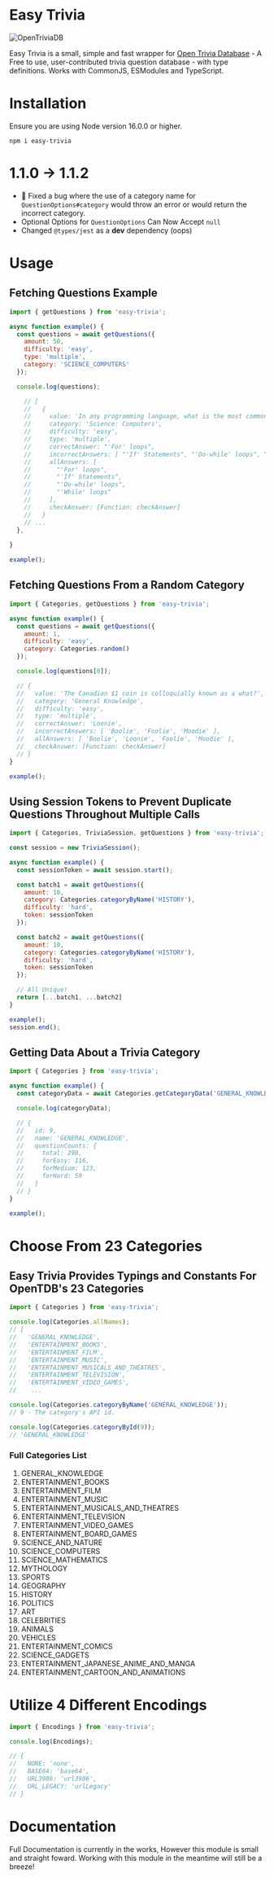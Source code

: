 # Easy Trivia
![OpenTriviaDB](https://i.imgur.com/QBhF5aY.png)

Easy Trivia is a small, simple and fast wrapper for [Open Trivia Database](https://opentdb.com/) - A Free to use, user-contributed trivia question database - with type definitions. Works with CommonJS, ESModules and TypeScript.

# Installation
Ensure you are using Node version 16.0.0 or higher.
```sh-session
npm i easy-trivia
```

# 1.1.0 -> 1.1.2
- 🐞 Fixed a bug where the use of a category name for `QuestionOptions#category` would throw an error or would return the incorrect category.
- Optional Options for `QuestionOptions` Can Now Accept `null`
- Changed `@types/jest` as a **dev** dependency (oops)

# Usage

## Fetching Questions Example
```js
import { getQuestions } from 'easy-trivia';

async function example() {
  const questions = await getQuestions({
    amount: 50,
    difficulty: 'easy',
    type: 'multiple',
    category: 'SCIENCE_COMPUTERS'
  });

  console.log(questions);

    // [
    //   {
    //     value: 'In any programming language, what is the most common way to iterate through an array?',
    //     category: 'Science: Computers',
    //     difficulty: 'easy',
    //     type: 'multiple',
    //     correctAnswer: "'For' loops",
    //     incorrectAnswers: [ "'If' Statements", "'Do-while' loops", "'While' loops" ],
    //     allAnswers: [
    //       "'For' loops",
    //       "'If' Statements",
    //       "'Do-while' loops",
    //       "'While' loops"
    //     ],
    //     checkAnswer: [Function: checkAnswer]
    //   }
    // ...
  },
  
}

example();
```

## Fetching Questions From a Random Category
```js
import { Categories, getQuestions } from 'easy-trivia';

async function example() {
  const questions = await getQuestions({
    amount: 1,
    difficulty: 'easy',
    category: Categories.random()
  });

  console.log(questions[0]);

  // {
  //   value: 'The Canadian $1 coin is colloquially known as a what?',
  //   category: 'General Knowledge',
  //   difficulty: 'easy',
  //   type: 'multiple',
  //   correctAnswer: 'Loonie',
  //   incorrectAnswers: [ 'Boolie', 'Foolie', 'Moodie' ],
  //   allAnswers: [ 'Boolie', 'Loonie', 'Foolie', 'Moodie' ],
  //   checkAnswer: [Function: checkAnswer]
  // }
}

example();
```

## Using Session Tokens to Prevent Duplicate Questions Throughout Multiple Calls
```js
import { Categories, TriviaSession, getQuestions } from 'easy-trivia';

const session = new TriviaSession();

async function example() {
  const sessionToken = await session.start();

  const batch1 = await getQuestions({
    amount: 10,
    category: Categories.categoryByName('HISTORY'),
    difficulty: 'hard',
    token: sessionToken
  });

  const batch2 = await getQuestions({
    amount: 10,
    category: Categories.categoryByName('HISTORY'),
    difficulty: 'hard',
    token: sessionToken
  });

  // All Unique!
  return [...batch1, ...batch2]
}

example();
session.end();
```

## Getting Data About a Trivia Category
```js
import { Categories } from 'easy-trivia';

async function example() {
  const categoryData = await Categories.getCategoryData('GENERAL_KNOWLEDGE');

  console.log(categoryData);

  // {
  //   id: 9,
  //   name: 'GENERAL_KNOWLEDGE',
  //   questionCounts: { 
  //     total: 298, 
  //     forEasy: 116, 
  //     forMedium: 123, 
  //     forHard: 59 
  //   }
  // }
}

example();
```

# Choose From 23 Categories
## Easy Trivia Provides Typings and Constants For OpenTDB's 23 Categories
```js
import { Categories } from 'easy-trivia';

console.log(Categories.allNames);
// [
//   'GENERAL_KNOWLEDGE',
//   'ENTERTAINMENT_BOOKS',
//   'ENTERTAINMENT_FILM',
//   'ENTERTAINMENT_MUSIC',
//   'ENTERTAINMENT_MUSICALS_AND_THEATRES',
//   'ENTERTAINMENT_TELEVISION',
//   'ENTERTAINMENT_VIDEO_GAMES',
//    ...

console.log(Categories.categoryByName('GENERAL_KNOWLEDGE'));
// 9 - The category's API id.

console.log(Categories.categoryById(9));
// 'GENERAL_KNOWLEDGE'
```

### Full Categories List
1. GENERAL_KNOWLEDGE
2. ENTERTAINMENT_BOOKS
3. ENTERTAINMENT_FILM
4. ENTERTAINMENT_MUSIC
5. ENTERTAINMENT_MUSICALS_AND_THEATRES
6. ENTERTAINMENT_TELEVISION
7. ENTERTAINMENT_VIDEO_GAMES
8. ENTERTAINMENT_BOARD_GAMES
9. SCIENCE_AND_NATURE
10. SCIENCE_COMPUTERS
11. SCIENCE_MATHEMATICS
12. MYTHOLOGY
13. SPORTS
14. GEOGRAPHY
15. HISTORY
16. POLITICS
17. ART
18. CELEBRITIES
19. ANIMALS
20. VEHICLES
21. ENTERTAINMENT_COMICS
22. SCIENCE_GADGETS
23. ENTERTAINMENT_JAPANESE_ANIME_AND_MANGA
24. ENTERTAINMENT_CARTOON_AND_ANIMATIONS

# Utilize 4 Different Encodings
```js
import { Encodings } from 'easy-trivia';

console.log(Encodings);

// {
//   NONE: 'none',
//   BASE64: 'base64',
//   URL3986: 'url3986',
//   URL_LEGACY: 'urlLegacy'
// }
```

# Documentation
Full Documentation is currently in the works, However this module is small and straight foward. Working with this module in the meantime will still be a breeze!